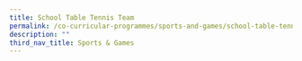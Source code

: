 ```yaml
---
title: School Table Tennis Team
permalink: /co-curricular-programmes/sports-and-games/school-table-tennis-team/
description: ""
third_nav_title: Sports & Games
---
```

